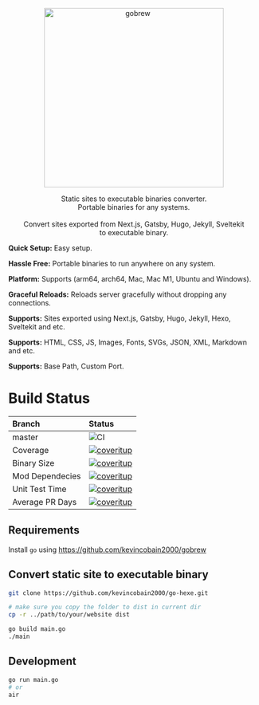 <p align="center">
  <a href="https://github.com/kevincobain2000/go-hexe">
    <img alt="gobrew" src="https://imgur.com/pCMsDyq.png" width="360">
  </a>
</p>
<p align="center">
  Static sites to executable binaries converter.
  <br>
  Portable binaries for any systems.
  <br>
  <br>
  Convert sites exported from Next.js, Gatsby, Hugo, Jekyll, Sveltekit
  <br>
  to executable binary.
</p>

**Quick Setup:** Easy setup.

**Hassle Free:** Portable binaries to run anywhere on any system.

**Platform:** Supports (arm64, arch64, Mac, Mac M1, Ubuntu and Windows).

**Graceful Reloads:** Reloads server gracefully without dropping any connections.

**Supports:** Sites exported using Next.js, Gatsby, Hugo, Jekyll, Hexo, Sveltekit and etc.

**Supports:** HTML, CSS, JS, Images, Fonts, SVGs, JSON, XML, Markdown and etc.

**Supports:** Base Path, Custom Port.

# Build Status

| Branch          | Status                                                                                                                                                    |
| :-------------- | :-------------------------------------------------------------------------------------------------------------------------------------------------------- |
| master          | ![CI](https://github.com/kevincobain2000/go-hexe/actions/workflows/build.yml/badge.svg)                                                                   |
| Coverage        | [![coveritup](https://coveritup.app/embed/kevincobain2000/go-hexe?branch=master&type=coverage)](https://coveritup.app/kevincobain2000/go-hexe)            |
| Binary Size     | [![coveritup](https://coveritup.app/embed/kevincobain2000/go-hexe?branch=master&type=go-binary-size)](https://coveritup.app/kevincobain2000/go-hexe)      |
| Mod Dependecies | [![coveritup](https://coveritup.app/embed/kevincobain2000/go-hexe?branch=master&type=go-mod-dependencies)](https://coveritup.app/kevincobain2000/go-hexe) |
| Unit Test Time  | [![coveritup](https://coveritup.app/embed/kevincobain2000/go-hexe?branch=master&type=unit-test-run-time)](https://coveritup.app/kevincobain2000/go-hexe)  |
| Average PR Days | [![coveritup](https://coveritup.app/embed/kevincobain2000/go-hexe?branch=master&type=average-pr-days)](https://coveritup.app/kevincobain2000/go-hexe)     |



## Requirements

Install `go` using https://github.com/kevincobain2000/gobrew


## Convert static site to executable binary

```sh
git clone https://github.com/kevincobain2000/go-hexe.git

# make sure you copy the folder to dist in current dir
cp -r ../path/to/your/website dist

go build main.go
./main
```

## Development

```sh
go run main.go
# or
air
```
